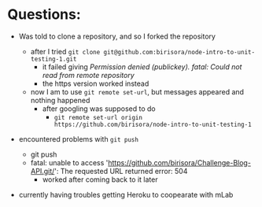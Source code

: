 


# Questions:
- Was told to clone a repository, and so I forked the repository
  - after I tried `git clone git@github.com:birisora/node-intro-to-unit-testing-1.git`
    - it failed giving *Permission denied (publickey). fatal: Could not read from remote repository*
    - the https version worked instead
  - now I am to use `git remote set-url`, but messages appeared and nothing happened
    - after googling was supposed to do
      - `git remote set-url origin https://github.com/birisora/node-intro-to-unit-testing-1`

- encountered problems with `git push`
  - git push
  - fatal: unable to access 'https://github.com/birisora/Challenge-Blog-API.git/': The requested URL returned error: 504
    - worked after coming back to it later

- currently having troubles getting Heroku to coopearate with mLab 
